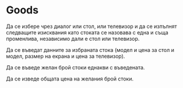 Goods
========
Да се избере чрез диалог или стол, или телевизор и да се изпълнят следващите изисквания като стоката се назовава с една и съща променлива, независимо дали е стол или телевизор.

Да се въведат данните за избраната стока (модел и цена за стол и модел, размер на екрана и цена за телевизор).

Да се въведе желан брой стоки еднакви с въведената.

Да се изведе общата цена на желания брой стоки.